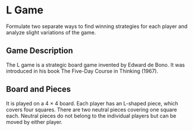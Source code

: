 # L Game

Formulate two separate ways to find winning strategies for each player and analyze slight variations of the game.

## Game Description
The L game is a strategic board game invented by Edward de Bono. It was introduced in his book The Five-Day Course in Thinking (1967).

## Board and Pieces
It is played on a 4 × 4 board. Each player has an L-shaped piece, which covers four squares. There are two neutral pieces covering one square each. Neutral pieces do not belong to the individual players but can be moved by either player.
